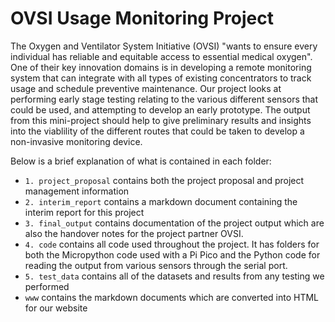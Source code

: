 # OVSI Usage Monitoring Project

The Oxygen and Ventilator System Initiative (OVSI) "wants to ensure every individual has reliable and equitable access to essential medical oxygen". One of their key innovation domains is in developing a remote monitoring system that can integrate with all types of existing concentrators to track usage and schedule preventive maintenance. Our project looks at performing early stage testing relating to the various different sensors that could be used, and attempting to develop an early prototype. The output from this mini-project should help to give preliminary results and insights into the viablility of the different routes that could be taken to develop a non-invasive monitoring device.

Below is a brief explanation of what is contained in each folder:
- `1. project_proposal` contains both the project proposal and project management information
- `2. interim_report` contains a markdown document containing the interim report for this project
- `3. final_output` contains documentation of the project output which are also the handover notes for the project partner OVSI.
- `4. code` contains all code used throughout the project. It has folders for both the Micropython code used with a Pi Pico and the Python code for reading the output from various sensors through the serial port.
- `5. test_data` contains all of the datasets and results from any testing we performed
- `www` contains the markdown documents which are converted into HTML for our website

